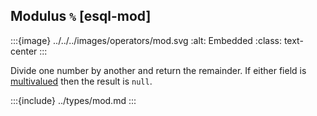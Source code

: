 ## Modulus `%` [esql-mod]

:::{image} ../../../images/operators/mod.svg
:alt: Embedded
:class: text-center
:::

Divide one number by another and return the remainder. If either field is [multivalued](/reference/query-languages/esql/esql-multivalued-fields.md) then the result is `null`.



:::{include} ../types/mod.md
:::
